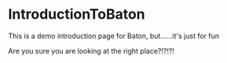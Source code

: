 # IntroductionToBaton
This is a demo introduction page for Baton, but......it's just for fun

Are you sure you are looking at the right place?!?!?!
